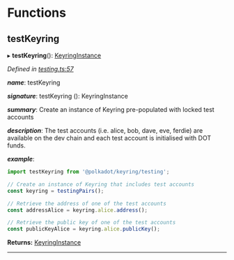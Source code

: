 

# Functions

<a id="testkeyring"></a>

##  testKeyring

▸ **testKeyring**(): [KeyringInstance](../interfaces/_types_.keyringinstance.md)

*Defined in [testing.ts:57](https://github.com/polkadot-js/common/blob/2be211c/packages/keyring/src/testing.ts#L57)*

*__name__*: testKeyring

*__signature__*: testKeyring (): KeyringInstance

*__summary__*: Create an instance of Keyring pre-populated with locked test accounts

*__description__*: The test accounts (i.e. alice, bob, dave, eve, ferdie) are available on the dev chain and each test account is initialised with DOT funds.

*__example__*:   

```javascript
import testKeyring from '@polkadot/keyring/testing';

// Create an instance of Keyring that includes test accounts
const keyring = testingPairs();

// Retrieve the address of one of the test accounts
const addressAlice = keyring.alice.address();

// Retrieve the public key of one of the test accounts
const publicKeyAlice = keyring.alice.publicKey();
```

**Returns:** [KeyringInstance](../interfaces/_types_.keyringinstance.md)

___

